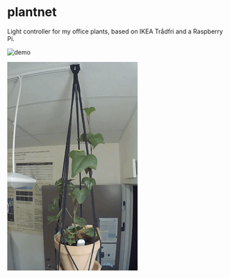 # plantnet
Light controller for my office plants, based on IKEA Trådfri and a Raspberry Pi.

![demo](demo.gif)

![timelapse](timelapse.gif)
